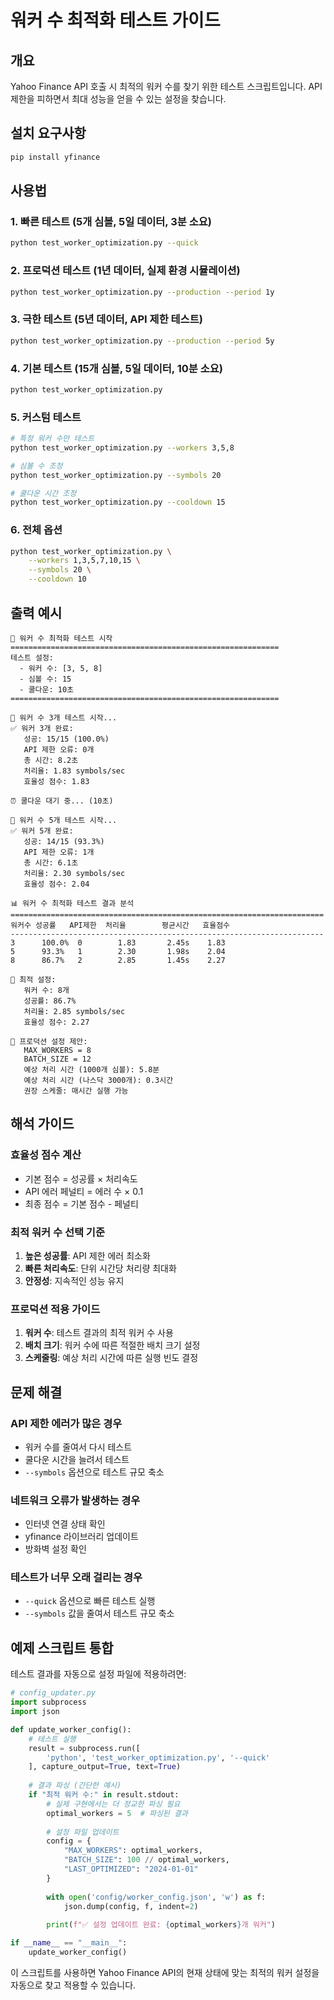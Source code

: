 # 워커 수 최적화 테스트 가이드

## 개요
Yahoo Finance API 호출 시 최적의 워커 수를 찾기 위한 테스트 스크립트입니다. API 제한을 피하면서 최대 성능을 얻을 수 있는 설정을 찾습니다.

## 설치 요구사항
```bash
pip install yfinance
```

## 사용법

### 1. 빠른 테스트 (5개 심볼, 5일 데이터, 3분 소요)
```bash
python test_worker_optimization.py --quick
```

### 2. 프로덕션 테스트 (1년 데이터, 실제 환경 시뮬레이션)
```bash
python test_worker_optimization.py --production --period 1y
```

### 3. 극한 테스트 (5년 데이터, API 제한 테스트)
```bash
python test_worker_optimization.py --production --period 5y
```

### 4. 기본 테스트 (15개 심볼, 5일 데이터, 10분 소요)
```bash
python test_worker_optimization.py
```

### 5. 커스텀 테스트
```bash
# 특정 워커 수만 테스트
python test_worker_optimization.py --workers 3,5,8

# 심볼 수 조정
python test_worker_optimization.py --symbols 20

# 쿨다운 시간 조정
python test_worker_optimization.py --cooldown 15
```

### 6. 전체 옵션
```bash
python test_worker_optimization.py \
    --workers 1,3,5,7,10,15 \
    --symbols 20 \
    --cooldown 10
```

## 출력 예시

```
🚀 워커 수 최적화 테스트 시작
============================================================
테스트 설정:
  - 워커 수: [3, 5, 8]
  - 심볼 수: 15
  - 쿨다운: 10초
============================================================

🧪 워커 수 3개 테스트 시작...
✅ 워커 3개 완료:
   성공: 15/15 (100.0%)
   API 제한 오류: 0개
   총 시간: 8.2초
   처리율: 1.83 symbols/sec
   효율성 점수: 1.83

⏰ 쿨다운 대기 중... (10초)

🧪 워커 수 5개 테스트 시작...
✅ 워커 5개 완료:
   성공: 14/15 (93.3%)
   API 제한 오류: 1개
   총 시간: 6.1초
   처리율: 2.30 symbols/sec
   효율성 점수: 2.04

📊 워커 수 최적화 테스트 결과 분석
======================================================================
워커수 성공률   API제한  처리율        평균시간   효율점수
----------------------------------------------------------------------
3      100.0%  0        1.83       2.45s    1.83
5      93.3%   1        2.30       1.98s    2.04
8      86.7%   2        2.85       1.45s    2.27

🎯 최적 설정:
   워커 수: 8개
   성공률: 86.7%
   처리율: 2.85 symbols/sec
   효율성 점수: 2.27

🔧 프로덕션 설정 제안:
   MAX_WORKERS = 8
   BATCH_SIZE = 12
   예상 처리 시간 (1000개 심볼): 5.8분
   예상 처리 시간 (나스닥 3000개): 0.3시간
   권장 스케줄: 매시간 실행 가능
```

## 해석 가이드

### 효율성 점수 계산
- 기본 점수 = 성공률 × 처리속도
- API 에러 페널티 = 에러 수 × 0.1
- 최종 점수 = 기본 점수 - 페널티

### 최적 워커 수 선택 기준
1. **높은 성공률**: API 제한 에러 최소화
2. **빠른 처리속도**: 단위 시간당 처리량 최대화
3. **안정성**: 지속적인 성능 유지

### 프로덕션 적용 가이드
1. **워커 수**: 테스트 결과의 최적 워커 수 사용
2. **배치 크기**: 워커 수에 따른 적절한 배치 크기 설정
3. **스케줄링**: 예상 처리 시간에 따른 실행 빈도 결정

## 문제 해결

### API 제한 에러가 많은 경우
- 워커 수를 줄여서 다시 테스트
- 쿨다운 시간을 늘려서 테스트
- `--symbols` 옵션으로 테스트 규모 축소

### 네트워크 오류가 발생하는 경우
- 인터넷 연결 상태 확인
- yfinance 라이브러리 업데이트
- 방화벽 설정 확인

### 테스트가 너무 오래 걸리는 경우
- `--quick` 옵션으로 빠른 테스트 실행
- `--symbols` 값을 줄여서 테스트 규모 축소

## 예제 스크립트 통합

테스트 결과를 자동으로 설정 파일에 적용하려면:

```python
# config_updater.py
import subprocess
import json

def update_worker_config():
    # 테스트 실행
    result = subprocess.run([
        'python', 'test_worker_optimization.py', '--quick'
    ], capture_output=True, text=True)
    
    # 결과 파싱 (간단한 예시)
    if "최적 워커 수:" in result.stdout:
        # 실제 구현에서는 더 정교한 파싱 필요
        optimal_workers = 5  # 파싱된 결과
        
        # 설정 파일 업데이트
        config = {
            "MAX_WORKERS": optimal_workers,
            "BATCH_SIZE": 100 // optimal_workers,
            "LAST_OPTIMIZED": "2024-01-01"
        }
        
        with open('config/worker_config.json', 'w') as f:
            json.dump(config, f, indent=2)
        
        print(f"✅ 설정 업데이트 완료: {optimal_workers}개 워커")

if __name__ == "__main__":
    update_worker_config()
```

이 스크립트를 사용하면 Yahoo Finance API의 현재 상태에 맞는 최적의 워커 설정을 자동으로 찾고 적용할 수 있습니다.
